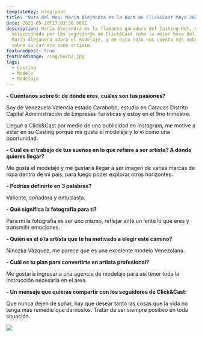 ```yaml
---
templateKey: blog-post
title: "Nota del Mes: Maria Alejandra es la Boca de Click&Cast Mayo 2021"
date: 2021-05-10T17:03:38.908Z
description: María Alejandra es la flamante ganadora del Casting Hot, quién fue
  seleccionada por l@s seguidor@s de Click&Cast como la mejor boca del concurso.
  María Alejandra adora el modelaje, y en esta nota nos cuenta más sobre ella y
  sobre su carrera como artista.
featuredpost: true
featuredimage: /img/boca2.jpg
tags:
  - Casting
  - Modelo
  - Modelaje
---
```

**\- Cuéntanos sobre ti: de dónde eres, cuáles son tus pasiones?**

Soy de Venezuela Valencia estado Carabobo, estudio en Caracas Distrito Capital Administración de Empresas Turísticas y estoy en el 9no trimestre. 

Llegué a Click&Cast por medio de una publicidad en Instagram, me motive a estar en su Casting porque me gusta el modelaje y lo vi como una oportunidad.

**\- Cuál es el trabajo de tus sueños en lo que refiere a ser artista? A dónde quieres llegar?**

Me gusta el modelaje y me gustaría llegar a ser imagen de varias marcas de ropa dentro de mi país, para luego poder explorar otros horizontes.

**\- Podrías definirte en 3 palabras?**

Valiente, soñadora y entusiasta.

**\- Qué significa la fotografía para ti?**

Para mí la fotografía es ser uno mismo, reflejar ante un lente lo que eres y transmitir emociones.

**\- Quién es el ó la artista que te ha motivado a elegir este camino?**

Ninozka Vázquez, me parece que es una excelente modelo Venezolana.

**\- Cuál es tu plan para convertirte en artista profesional?**

Me gustaría ingresar a una agencia de modelaje para así tener toda la instrucción necesaria en el área.

**\- Un mensaje que quieras compartir con los seguidores de Click&Cast:**

Que nunca dejen de soñar, hay que desear tanto las cosas que la vida no tenga más remedio que dárnoslos. Tratar de ser siempre positivo en toda situación.

![](/img/boca-1.jpg)

<!--EndFragment-->